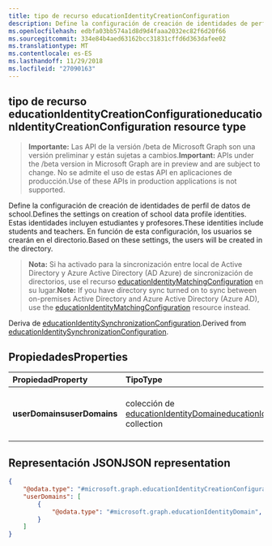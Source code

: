 ```yaml
---
title: tipo de recurso educationIdentityCreationConfiguration
description: Define la configuración de creación de identidades de perfil de datos de school. Estas identidades incluyen estudiantes y profesores. En función de esta configuración, los usuarios se crearán en el directorio.
ms.openlocfilehash: edbfa03bb574a1d8d9d4faaa2032ec82f6d20f66
ms.sourcegitcommit: 334e84b4aed63162bcc31831cffd6d363dafee02
ms.translationtype: MT
ms.contentlocale: es-ES
ms.lasthandoff: 11/29/2018
ms.locfileid: "27090163"
---
```

## <a name="educationidentitycreationconfiguration-resource-type"></a><span data-ttu-id="dc859-105">tipo de recurso educationIdentityCreationConfiguration</span><span class="sxs-lookup"><span data-stu-id="dc859-105">educationIdentityCreationConfiguration resource type</span></span>

> <span data-ttu-id="dc859-106">**Importante:** Las API de la versión /beta de Microsoft Graph son una versión preliminar y están sujetas a cambios.</span><span class="sxs-lookup"><span data-stu-id="dc859-106">**Important:** APIs under the /beta version in Microsoft Graph are in preview and are subject to change.</span></span> <span data-ttu-id="dc859-107">No se admite el uso de estas API en aplicaciones de producción.</span><span class="sxs-lookup"><span data-stu-id="dc859-107">Use of these APIs in production applications is not supported.</span></span>

<span data-ttu-id="dc859-108">Define la configuración de creación de identidades de perfil de datos de school.</span><span class="sxs-lookup"><span data-stu-id="dc859-108">Defines the settings on creation of school data profile identities.</span></span> <span data-ttu-id="dc859-109">Estas identidades incluyen estudiantes y profesores.</span><span class="sxs-lookup"><span data-stu-id="dc859-109">These identities include students and teachers.</span></span> <span data-ttu-id="dc859-110">En función de esta configuración, los usuarios se crearán en el directorio.</span><span class="sxs-lookup"><span data-stu-id="dc859-110">Based on these settings, the users will be created in the directory.</span></span>

> <span data-ttu-id="dc859-111">**Nota:** Si ha activado para la sincronización entre local de Active Directory y Azure Active Directory (AD Azure) de sincronización de directorios, use el recurso [educationIdentityMatchingConfiguration](educationidentitymatchingconfiguration.md) en su lugar.</span><span class="sxs-lookup"><span data-stu-id="dc859-111">**Note:** If you have directory sync turned on to sync between on-premises Active Directory and Azure Active Directory (Azure AD), use the [educationIdentityMatchingConfiguration](educationidentitymatchingconfiguration.md) resource instead.</span></span>

<span data-ttu-id="dc859-112">Deriva de [educationIdentitySynchronizationConfiguration](educationidentitysynchronizationconfiguration.md).</span><span class="sxs-lookup"><span data-stu-id="dc859-112">Derived from [educationIdentitySynchronizationConfiguration](educationidentitysynchronizationconfiguration.md).</span></span>

## <a name="properties"></a><span data-ttu-id="dc859-113">Propiedades</span><span class="sxs-lookup"><span data-stu-id="dc859-113">Properties</span></span>

| <span data-ttu-id="dc859-114">Propiedad</span><span class="sxs-lookup"><span data-stu-id="dc859-114">Property</span></span> | <span data-ttu-id="dc859-115">Tipo</span><span class="sxs-lookup"><span data-stu-id="dc859-115">Type</span></span> | <span data-ttu-id="dc859-116">Descripción</span><span class="sxs-lookup"><span data-stu-id="dc859-116">Description</span></span> |
|:-|:-|:-|
| <span data-ttu-id="dc859-117">**userDomains**</span><span class="sxs-lookup"><span data-stu-id="dc859-117">**userDomains**</span></span> | <span data-ttu-id="dc859-118">colección de [educationIdentityDomain](educationidentitydomain.md)</span><span class="sxs-lookup"><span data-stu-id="dc859-118">[educationIdentityDomain](educationidentitydomain.md) collection</span></span> |  <span data-ttu-id="dc859-119">Establece la lista de dominios que se usará por tipo de usuario.</span><span class="sxs-lookup"><span data-stu-id="dc859-119">Sets the list of domains to use per user type.</span></span>  |


## <a name="json-representation"></a><span data-ttu-id="dc859-120">Representación JSON</span><span class="sxs-lookup"><span data-stu-id="dc859-120">JSON representation</span></span>
<!-- {
  "blockType": "resource",
  "optionalProperties": [

  ],
  "@odata.type": "#microsoft.graph.educationIdentityCreationConfiguration"
}-->

```json
{
    "@odata.type": "#microsoft.graph.educationIdentityCreationConfiguration",
    "userDomains": [
        {
            "@odata.type": "#microsoft.graph.educationIdentityDomain",
        }
    ]
}
```